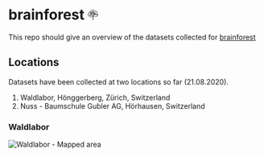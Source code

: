 # brainforest <img src="images/brainforest.jpg" height=20>

This repo should give an overview of the datasets collected for [brainforest](https://brainforest.global/)

## Locations
Datasets have been collected at two locations so far (21.08.2020).

1. Waldlabor, Hönggerberg, Zürich, Switzerland
2. Nuss - Baumschule Gubler AG, Hörhausen, Switzerland

### Waldlabor
![Waldlabor - Mapped area](images/waldlabor_mapped.png)
